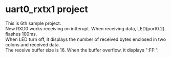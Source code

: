 # uart0_rxtx1 project  
This is 6th sample project.  
New RXD0 works receiving on intterupt.
When receiving data, LED(port0.2) flashes 100ms.  
When LED turn off, it displays the number of received bytes enclosed in two colons and received data.  
The receive buffer size is 16. When the buffer overflow, it displays ":FF:".  



